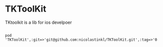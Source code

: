 TKToolKit
=========

TKtoolkit is a lib for ios develpoer

```

pod 'TKToolKit',:git=>'git@github.com:nicolastinkl/TKToolKit.git',:tag=>'0.0.3'

```
